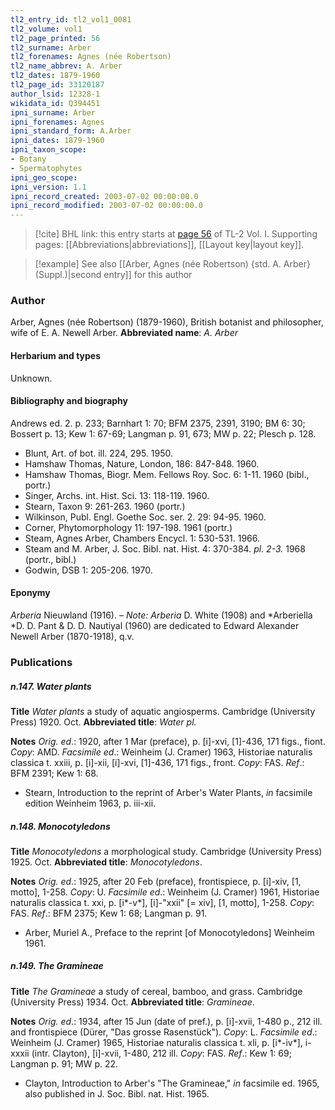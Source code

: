 ```yaml
---
tl2_entry_id: tl2_vol1_0081
tl2_volume: vol1
tl2_page_printed: 56
tl2_surname: Arber
tl2_forenames: Agnes (née Robertson)
tl2_name_abbrev: A. Arber
tl2_dates: 1879-1960
tl2_page_id: 33120187
author_lsid: 12328-1
wikidata_id: Q394451
ipni_surname: Arber
ipni_forenames: Agnes
ipni_standard_form: A.Arber
ipni_dates: 1879-1960
ipni_taxon_scope: 
- Botany
- Spermatophytes
ipni_geo_scope: 
ipni_version: 1.1
ipni_record_created: 2003-07-02 00:00:00.0
ipni_record_modified: 2003-07-02 00:00:00.0
---
```



> [!cite] BHL link: this entry starts at [page 56](https://www.biodiversitylibrary.org/page/33120187) of TL-2 Vol. I.
> Supporting pages: [[Abbreviations|abbreviations]], [[Layout key|layout key]].

> [!example] See also [[Arber, Agnes (née Robertson) {std. A. Arber} (Suppl.)|second entry]] for this author

### Author

Arber, Agnes (née Robertson) (1879-1960), British botanist and philosopher, wife of E. A. Newell Arber. 
**Abbreviated name**: *A. Arber*

#### Herbarium and types

Unknown.

#### Bibliography and biography

Andrews ed. 2. p. 233; Barnhart 1: 70; BFM 2375, 2391, 3190; BM 6: 30; Bossert p. 13; Kew 1: 67-69; Langman p. 91, 673; MW p. 22; Plesch p. 128.
- Blunt, Art. of bot. ill. 224, 295. 1950.
- Hamshaw Thomas, Nature, London, 186: 847-848. 1960.
- Hamshaw Thomas, Biogr. Mem. Fellows Roy. Soc. 6: 1-11. 1960 (bibl., portr.)
- Singer, Archs. int. Hist. Sci. 13: 118-119. 1960.
- Stearn, Taxon 9: 261-263. 1960 (portr.)
- Wilkinson, Publ. Engl. Goethe Soc. ser. 2. 29: 94-95. 1960.
- Corner, Phytomorphology 11: 197-198. 1961 (portr.)
- Steam, Agnes Arber, Chambers Encycl. 1: 530-531. 1966.
- Steam and M. Arber, J. Soc. Bibl. nat. Hist. 4: 370-384. *pl. 2-3.* 1968 (portr., bibl.)
- Godwin, DSB 1: 205-206. 1970.

#### Eponymy

*Arberia* Nieuwland (1916). – *Note: Arberia* D. White (1908) and *Arberiella *D. D. Pant & D. D. Nautiyal (1960) are dedicated to Edward Alexander Newell Arber (1870-1918), q.v.

### Publications

##### n.147. Water plants

**Title**
*Water plants* a study of aquatic angiosperms. Cambridge (University Press) 1920. Oct.
**Abbreviated title**: *Water pl.*

**Notes**
*Orig. ed*.: 1920, after 1 Mar (preface), p. \[i\]-xvi, \[1\]-436, 171 figs., fiont. *Copy*: AMD.
*Facsimile ed*.: Weinheim (J. Cramer) 1963, Historiae naturalis classica t. xxiii, p. \[i\]-xii, \[i\]-xvi, \[1\]-436, 171 figs., front. *Copy*: FAS.
*Ref*.: BFM 2391; Kew 1: 68.
- Stearn, Introduction to the reprint of Arber's Water Plants, *in* facsimile edition Weinheim 1963, p. iii-xii.

##### n.148. Monocotyledons

**Title**
*Monocotyledons* a morphological study. Cambridge (University Press) 1925. Oct.
**Abbreviated title**: *Monocotyledons*.

**Notes**
*Orig. ed*.: 1925, after 20 Feb (preface), frontispiece, p. \[i\]-xiv, \[1, motto\], 1-258. *Copy*: U.
*Facsimile ed*.: Weinheim (J. Cramer) 1961, Historiae naturalis classica t. xxi, p. \[i\*-v\*\], \[i\]-"xxii" \[= xiv\], \[1, motto\], 1-258. *Copy*: FAS.
*Ref*.: BFM 2375; Kew 1: 68; Langman p. 91.
- Arber, Muriel A., Preface to the reprint \[of Monocotyledons\] Weinheim 1961.

##### n.149. The Gramineae

**Title**
*The Gramineae* a study of cereal, bamboo, and grass. Cambridge (University Press) 1934. Oct.
**Abbreviated title**: *Gramineae*.

**Notes**
*Orig. ed*.: 1934, after 15 Jun (date of pref.), p. \[i\]-xvii, 1-480 p., 212 ill. and frontispiece (Dürer, "Das grosse Rasenstück"). *Copy*: L.
*Facsimile ed*.: Weinheim (J. Cramer) 1965, Historiae naturalis classica t. xli, p. \[i\*-iv\*\], i-xxxii (intr. Clayton), \[i\]-xvii, 1-480, 212 ill. *Copy*: FAS.
*Ref*.: Kew 1: 69; Langman p. 91; MW p. 22.
- Clayton, Introduction to Arber's "The Gramineae," *in* facsimile ed. 1965, also published in J. Soc. Bibl. nat. Hist. 1965.

